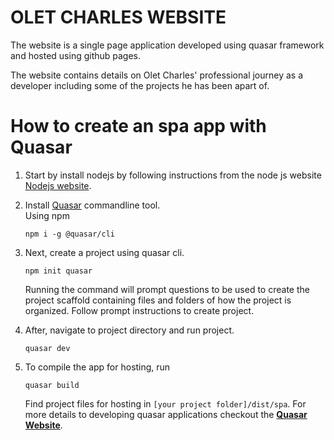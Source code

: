 # OLET CHARLES WEBSITE
The website is a single page application developed using quasar framework and hosted using github pages.  

The website contains details on Olet Charles' professional journey as a developer including some of the projects he has been apart of.  


# How to create an spa app with Quasar

1. Start by install nodejs by following instructions from the node js website [Nodejs website](https://nodejs.org/en).

2. Install [Quasar](https://quasar.dev/start/quasar-cli) commandline tool.  
Using npm  
    ```
    npm i -g @quasar/cli
    ```  
3. Next, create a project using quasar cli.  
    ```
    npm init quasar
    ```
    Running the command will prompt questions to be used to create the project scaffold containing files and folders of how the project is organized. Follow prompt instructions to create project.

4. After, navigate to project directory and run project.  
    ```
    quasar dev
    ```
5. To compile the app for hosting, run  
    ```
    quasar build
    ```  
    Find project files for hosting in `[your project folder]/dist/spa`.
    For more details to developing quasar applications checkout the **[Quasar Website](https://quasar.dev)**.